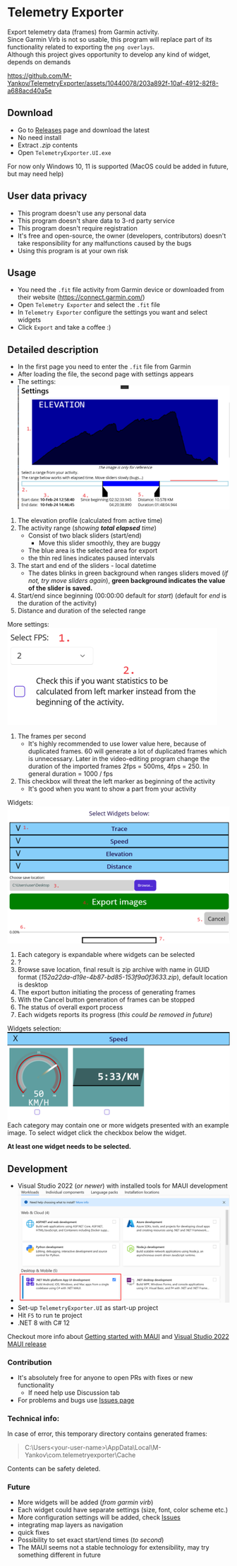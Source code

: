 # Telemetry Exporter

Export telemetry data (frames) from Garmin activity.  
Since Garmin Virb is not so usable, this program will replace part of its functionality related to exporting the `png overlays`.  
Although this project gives opportunity to develop any kind of widget, depends on demands  

<!-- this is uploaded somewhere in github, for some reason it not working when refereced from repository -->
https://github.com/M-Yankov/TelemetryExporter/assets/10440078/203a892f-10af-4912-82f8-a688acd40a5e

## Download
- Go to [Releases](https://github.com/M-Yankov/TelemetryExporter/releases) page and download the latest
- No need install
- Extract _.zip_ contents
- Open `TelemetryExporter.UI.exe`

For now only Windows 10, 11 is supported (MacOS could be added in future, but may need help)

## User data privacy
- This program doesn't use any personal data
- This program doesn't share data to 3-rd party service
- This program doesn't require registration
- It's free and open-source, the owner (developers, contributors) doesn't take responsibility for any malfunctions caused by the bugs
- Using this program is at your own risk

## Usage

- You need the `.fit` file activity from Garmin device or downloaded from their website (https://connect.garmin.com/)
- Open `Telemetry Exporter` and select the `.fit` file
- In `Telemetry Exporter` configure the settings you want and select widgets
- Click `Export` and take a coffee :)

## Detailed description
- In the first page you need to enter the `.fit` file from Garmin
- After loading the file, the second page with settings appears
- The settings:
![settings-1](./Media//Settings-1.png)
1. The elevation profile (calculated from active time)
1. The activity range (_showing **total elapsed** time_)
   - Consist of two black sliders (start/end)
     - Move this slider smoothly, they are buggy
   - The blue area is the selected area for export
   - the thin red lines indicates paused intervals
1. The start and end of the sliders - local datetime
   - The dates blinks in green background when ranges sliders moved (_if not, try move sliders again_), **green background indicates the value of the slider is saved.**
1. Start/end since beginning (00:00:00 default for _start_) (default for _end_ is the duration of the activity)
1. Distance and duration of the selected range

More settings:  
![Settings-2](./Media//Settings-2.png)  

1. The frames per second
   - It's highly recommended to use lower value here, because of duplicated frames. 60 will generate a lot of duplicated frames which is unnecessary.
 Later in the video-editing program change the duration of the imported frames 2fps = 500ms, 4fps = 250. In general duration = 1000 / fps
2. This checkbox will threat the left marker as beginning of the activity
   - It's good when you want to show a part from your activity

Widgets:  
![Settings-3](./Media//Settings-3.png)

1. Each category is expandable where widgets can be selected
1. ?
1. Browse save location, final result is zip archive with name in GUID format (_152a22da-d19e-4b87-bd85-153f9a0f3633.zip_), default location is desktop
1. The export button initiating the process of generating frames
1. With the Cancel button generation of frames can be stopped
1. The status of overall export process
1. Each widgets reports its progress (_this could be removed in future_)

Widgets selection:  
![Settings-4](./Media/Settings-4.png)
Each category may contain one or more widgets presented with an example image. To select widget click the checkbox below the widget.

**At least one widget needs to be selected.**

## Development
- Visual Studio 2022 (_or newer_) with installed tools for MAUI development
- ![img](./Media/vs-workloads.png)
- Set-up `TelemetryExporter.UI` as start-up project
- Hit `F5` to run te project
- .NET 8 with C# 12

Checkout more info about [Getting started with MAUI](https://learn.microsoft.com/en-us/dotnet/maui/get-started/first-app?pivots=devices-windows&view=net-maui-8.0&tabs=vswin) and [Visual Studio 2022 MAUI release](https://devblogs.microsoft.com/dotnet/dotnet-maui-visualstudio-2022-release/)

### Contribution
- It's absolutely free for anyone to open PRs with fixes or new functionality
  - If need help use Discussion tab
- For problems and bugs use [Issues page](https://github.com/M-Yankov/TelemetryExporter/issues)

### Technical info:
In case of error, this temporary directory contains generated frames:
> C:\Users\<your-user-name>\AppData\Local\M-Yankov\com.telemetryexporter\Cache

Contents can be safety deleted.

### Future
- More widgets will be added (_from garmin virb_)
- Each widget could have separate settings (size, font, color scheme etc.)
- More configuration settings will be added, check [Issues](https://github.com/M-Yankov/TelemetryExporter/issues)
- integrating map layers as navigation
- quick fixes
- Possibility to set exact start/end times (_to second_)
- The MAUI seems not a stable technology for extensibility, may try something different in future
